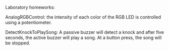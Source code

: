 Laboratory homeworks:

AnalogRGBControl: the intensity of each color of the RGB LED is controlled using a potentiometer.

DetectKnockToPlaySong: A passive buzzer will detect a knock  and after five seconds, the active buzzer will play a song. At a button press, the song will be stopped.
